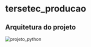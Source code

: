 # tersetec_producao
## Arquitetura do projeto

![projeto_python](https://user-images.githubusercontent.com/128652143/235311282-94d20b67-8db0-4c79-b60d-aba7798c8d8f.jpeg)
